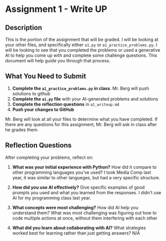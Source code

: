 # Assignment 1 - Write UP

## Description
This is the portion of the assignment that will be graded.  I will be looking at your other files, and specifically either `a1.py` or `a1_practice_problems.py`.  I will be looking to see that you completed the problems or used a generative AI to help you come up with and complete some challenge questions.  This document will help guide you through that process.

## What You Need to Submit
1. **Complete the `a1_practice_problems.py` in class**.  Mr. Berg will push solutions to github
2. **Complete the `a1.py` file** with your AI-generated problems and solutions
3. **Complete the reflection questions** in `a1_writeup.md`
4. **Push your changes to GitHub**

Mr. Berg will look at all your files to determine what you have completed.  If there are any questions for this assignment, Mr. Berg will ask in class after he grades them.


## Reflection Questions

After completing your problems, reflect on:

1. **What was your initial experience with Python?** How did it compare to other programming languages you've used?
I took Media Comp last year, it was similar to other langueges, but had a very specific structure.

2. **How did you use AI effectively?** Give specific examples of good prompts you used and what you learned from the responses.
I didn't use AI for my programming class last year.
3. **What concepts were most challenging?** How did AI help you understand them?
What was most challenging was figuring out how to code multiple actions at once, without them interfering with each other
4. **What did you learn about collaborating with AI?** What strategies worked best for learning rather than just getting answers?
N/A